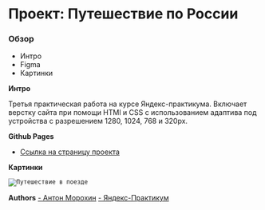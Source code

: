 # Проект: Путешествие по России

### Обзор

- Интро
- Figma
- Картинки

**Интро**

Третья практическая работа на курсе Яндекс-практикума. Включает верстку сайта при помощи HTMl и CSS с использованием адаптива под устройства с разрешением 1280, 1024, 768 и 320px.

**Github Pages**

- [Ссылка на страницу проекта](https://antonmvl.github.io/russian-travel/)

**Картинки**

<code>![Путешествие в поезде](../russian-travel/images/lead/lead-polka.jpg)
</code>

**Authors**
[- Антон Морохин](https://github.com/AntonMVl)
[- Яндекс-Практикум](https://practicum.yandex.ru/)
